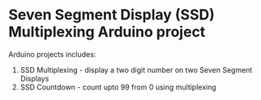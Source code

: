 # Seven Segment Display (SSD) Multiplexing Arduino project

Arduino projects includes:
  1. SSD Multiplexing - display a two digit number on two Seven Segment Displays
  2. SSD Countdown - count upto 99 from 0 using multiplexing
